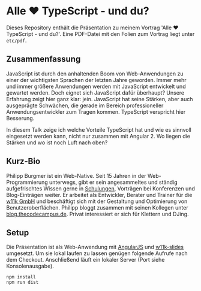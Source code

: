 # Alle ❤ TypeScript - und du?

Dieses Repository enthält die Präsentation zu meinem Vortrag 'Alle ❤ TypeScript - und du?'. Eine PDF-Datei mit den Folien zum Vortrag liegt unter ```etc/pdf```.

## Zusammenfassung

JavaScript ist durch den anhaltenden Boom von Web-Anwendungen zu einer der wichtigsten Sprachen der letzten Jahre geworden. Immer mehr und immer größere Anwendungen werden mit JavaScript entwickelt und gewartet werden. Doch eignet sich JavaScript dafür überhaupt? Unsere Erfahrung zeigt hier ganz klar: jein.
JavaScript hat seine Stärken, aber auch ausgeprägte Schwächen, die gerade im Bereich professioneller Anwendungsentwickler zum Tragen kommen. TypeScript verspricht hier Besserung.

In diesem Talk zeige ich welche Vorteile TypeScript hat und wie es sinnvoll eingesetzt werden kann, nicht nur zusammen mit Angular 2. Wo liegen die Stärken und wo ist noch Luft nach oben?


## Kurz-Bio

Philipp Burgmer ist ein Web-Native. Seit 15 Jahren in der Web-Programmierung unterwegs, gibt er sein angesammeltes und ständig aufgefrischtes Wissen gerne in [Schulungen](https://www.thecodecampus.de), Vorträgen bei Konferenzen und Blog-Einträgen weiter. Er arbeitet als Entwickler, Berater und Trainer für die [w11k GmbH](http://w11k.de) und beschäftigt sich mit der Gestaltung und Optimierung von Benutzeroberflächen. Philipp bloggt zusammen mit seinen Kollegen unter [blog.thecodecampus.de](blog.thecodecampus.de). Privat interessiert er sich für Klettern und DJing.


## Setup

Die Präsentation ist als Web-Anwendung mit [AngularJS](https://angularjs.org/) und [w11k-slides](https://github.com/w11k/w11k-slides) umgesetzt. Um sie lokal laufen zu lassen genügen folgende Aufrufe nach dem Checkout. Anschließend läuft ein lokaler Server (Port siehe Konsolenausgabe).

```
npm install
npm run dist
```
